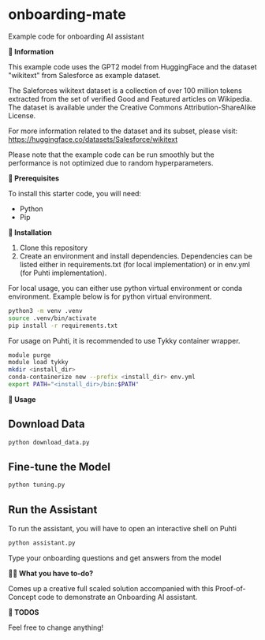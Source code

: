 # onboarding-mate
Example code for onboarding AI assistant

**📌 Information**

This example code uses the GPT2 model from HuggingFace and the dataset "wikitext" from Salesforce as example dataset. 

The Saleforces wikitext dataset is a collection of over 100 million tokens extracted from the set of verified Good and Featured articles on Wikipedia. The dataset is available under the Creative Commons Attribution-ShareAlike License. 

For more information related to the dataset and its subset, please visit: https://huggingface.co/datasets/Salesforce/wikitext

Please note that the example code can be run smoothly but the performance is not optimized due to random hyperparameters.

**🚀 Prerequisites**

To install this starter code, you will need: 

- Python
- Pip

**🔧 Installation**

1. Clone this repository
2. Create an environment and install dependencies. Dependencies can be listed either in requirements.txt (for local implementation) or in env.yml (for Puhti implementation). 

For local usage, you can either use python virtual environment or conda environment. Example below is for python virtual environment.

```bash 
python3 -m venv .venv
source .venv/bin/activate
pip install -r requirements.txt
```

For usage on Puhti, it is recommended to use Tykky container wrapper.

```bash
module purge
module load tykky
mkdir <install_dir>
conda-containerize new --prefix <install_dir> env.yml
export PATH="<install_dir>/bin:$PATH"
```

**🧠 Usage**

## Download Data

```bash
python download_data.py
```

## Fine-tune the Model

```bash
python tuning.py
```

## Run the Assistant

To run the assistant, you will have to open an interactive shell on Puhti

```bash
python assistant.py
```

Type your onboarding questions and get answers from the model


**🧑‍🏫 What you have to-do?**

Comes up a creative full scaled solution accompanied with this Proof-of-Concept code to demonstrate an Onboarding AI assistant. 


**💼 TODOS**

Feel free to change anything!
